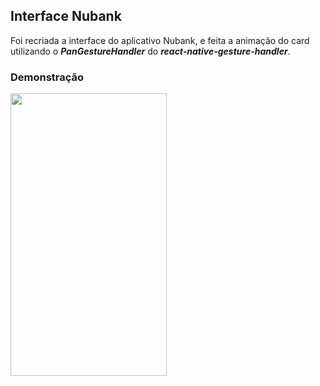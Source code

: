 ## Interface Nubank

Foi recriada a interface do aplicativo Nubank, e feita a animação do card utilizando o **_PanGestureHandler_** do **_react-native-gesture-handler_**.

### Demonstração

<kbd>
<img src="https://github.com/viniciusmendite/PrintScreen/blob/master/nubank/animation.gif" width="250" height="452" /> 
</kbd>
